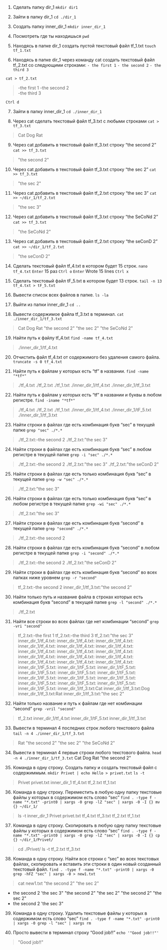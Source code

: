 1. Сделать папку dir_1
`mkdir dir1`

2. Зайти в папку dir_1
`cd ./dir_1`

3. Создать папку inner_dir_1
`mkdir inner_dir_1`

4. Посмотреть где ты находишься
`pwd`

5. Находясь в папке dir_1 создать пустой текстовый файл tf_1.txt
`touch tf_1.txt`

6. Находясь в папке dir_1 через команду cat создать текстовый файл tf_2.txt со следующими строками:
`- the first 1`
`- the second 2`
`- the third 3`

`cat > tf_2.txt`
> -the first 1
-the second 2     
-the third 3

`Ctrl d`

7. Зайти в папку inner_dir_1
`cd ./inner_dir_1`

8. Через cat сделать текстовый файл tf_3.txt  c любыми строками
`cat > tf_3.txt`
> Cat
Dog
Rat

9. Через cat добавить в текстовый файл tf_3.txt строку “the second 2”
`cat >> tf_3.txt`
> "the second 2"

10. Через cat добавить в текстовый файл tf_3.txt строку “the sec 2”
`cat >> tf_3.txt`
> "the sec 2"

11. Через cat добавить в текстовый файл tf_2.txt строку “the sec 3”
`cat >> ~/dir_1/tf_2.txt`
> "the sec 3"

12. Через cat добавить в текстовый файл tf_3.txt строку “the SeCoNd 2”
`cat >> tf_3.txt`
> "the SeCoNd 2"

13. Через cat добавить в текстовый файл tf_2.txt строку “the seConD 2”
`cat >> ~/dir_1/tf_2.txt`
> "the seConD 2"

14. Сделать текстовый файл tf_4.txt в котором будет 15 строк.
`nano tf_4.txt`
`Enter` 15 раз
`Ctrl o`
`Enter`
Wrote 15 lines
`Ctrl x`

15. Сделать текстовый файл tF_5.txt в котором будет 13 строк.
`tail -n 13 tf_4.txt > tF_5.txt`

16. Вывести список всех файлов в папке.
`ls -la`

17. Выйти из папки inner_dir_1
`cd ..`

18. Вывести содержимое файла tf_3.txt в терминал.
`cat ./inner_dir_1/tf_3.txt`
> Cat
Dog
Rat
"the second 2"
"the sec 2"
"the SeCoNd 2"

19. Найти путь к файлу tf_4.txt
`find -name tf_4.txt`
> ./inner_dir_1/tf_4.txt

20. Отчистить файл tf_4.txt от содержимого без удаления самого файла.
`truncate -s 0 tf_4.txt`

21. Найти путь к файлам у которых есть  “tf” в названии.
`find -name "*tf*"`
> ./tf_4.txt
./tf_2.txt
./tf_1.txt
./inner_dir_1/tf_4.txt
./inner_dir_1/tf_3.txt

22. Найти путь к файлам у которых есть  “tf” в названии и буквы в любом регистре.
`find -iname "*tf*"`
> ./tf_4.txt
./tf_2.txt
./tf_1.txt
./inner_dir_1/tf_4.txt
./inner_dir_1/tF_5.txt
./inner_dir_1/tf_3.txt

23. Найти строки в файлах где есть комбинация букв “sec” в текущей папке
`grep "sec" ./*.*`
> ./tf_2.txt:-the second 2
./tf_2.txt:"the sec 3"

24. Найти строки в файлах где есть комбинация букв “sec” в любом регистре в текущей папке
`grep -i "sec" ./*.*`
> ./tf_2.txt:-the second 2
./tf_2.txt:"the sec 3"
./tf_2.txt:"the seConD 2"

25. Найти строки в файлах где есть только комбинация букв “sec” в текущей папке
`grep -w "sec" ./*.*`
> ./tf_2.txt:"the sec 3"

26. Найти строки в файлах где есть только комбинация букв “sec” в любом регистре в текущей папке
`grep -wi "sec" ./*.*`
> ./tf_2.txt:"the sec 3"

27. Найти строки в файлах где есть комбинация букв “second” в текущей папке
`grep "second" ./*.*`
> ./tf_2.txt:-the second 2

28. Найти строки в файлах где есть комбинация букв “second” в любом регистре в текущей папке
`grep -i "second" ./*.*`
> ./tf_2.txt:-the second 2
./tf_2.txt:"the seConD 2"

29. Найти строки в файлах где есть комбинация букв “second” во всех папках ниже уровнем
`grep -r "second"`
> tf_2.txt:-the second 2
inner_dir_1/tf_3.txt:"the second 2"

30. Найти только путь и название файла в строках которых есть комбинация букв “second” в текущей папке
`grep -l "second" ./*.*`
> ./tf_2.txt

31. Найти все строки во всех файлах где нет комбинации “second”
`grep -vri "second"`

> tf_2.txt:-the first 1
tf_2.txt:-the third 3
tf_2.txt:"the sec 3"
inner_dir_1/tf_4.txt:
inner_dir_1/tf_4.txt:
inner_dir_1/tf_4.txt:
inner_dir_1/tf_4.txt:
inner_dir_1/tf_4.txt:
inner_dir_1/tf_4.txt:
inner_dir_1/tf_4.txt:
inner_dir_1/tf_4.txt:
inner_dir_1/tf_4.txt:
inner_dir_1/tf_4.txt:
inner_dir_1/tf_4.txt:
inner_dir_1/tf_4.txt:
inner_dir_1/tf_4.txt:
inner_dir_1/tf_4.txt:
inner_dir_1/tf_4.txt:
inner_dir_1/tF_5.txt:
inner_dir_1/tF_5.txt:
inner_dir_1/tF_5.txt:
inner_dir_1/tF_5.txt:
inner_dir_1/tF_5.txt:
inner_dir_1/tF_5.txt:
inner_dir_1/tF_5.txt:
inner_dir_1/tF_5.txt:
inner_dir_1/tF_5.txt:
inner_dir_1/tF_5.txt:
inner_dir_1/tF_5.txt:
inner_dir_1/tF_5.txt:
inner_dir_1/tF_5.txt:
inner_dir_1/tf_3.txt:Cat
inner_dir_1/tf_3.txt:Dog
inner_dir_1/tf_3.txt:Rat
inner_dir_1/tf_3.txt:"the sec 2"

32. Найти только название и путь к файлам где нет комбинации “second”
`grep -vril "second"`
> tf_2.txt
inner_dir_1/tf_4.txt
inner_dir_1/tF_5.txt
inner_dir_1/tf_3.txt

33. Вывести в терминал 4 последних строк любого текстового файла
`tail -n 4 ./inner_dir_1/tf_3.txt`
>Rat
"the second 2"
"the sec 2"
"the SeCoNd 2"

34. Вывести в терминал 4 первые строки любого текстового файла.
`head -n 4 ./inner_dir_1/tf_3.txt`
Cat
Dog
Rat
"the second 2"

35. Команда в одну строку. Создать папку и создать текстовый файл с содержиммым.
`mkdir Privet | echo Hello > privet.txt`
`ls -t` 
> Privet  privet.txt inner_dir_1  tf_4.txt  tf_2.txt  tf_1.txt

36. Команда в одну строку. Переместить в любую одну папку текстовые файлы у которых в содержимом есть слово “sec”
`find . -type f -name "*.txt" -print0 | xargs -0 grep -lZ "sec" | xargs -0 -I {} mv {} ~/dir_1/`
>ls -t
inner_dir_1  Privet  privet.txt  tf_4.txt  tf_3.txt  tf_2.txt  tf_1.txt

37. Команда в одну строку. Скопировать в любую одну папку текстовые файлы у которых в содержимом есть слово “sec”
`find . -type f -name "*.txt" -print0 | xargs -0 grep -lZ "sec" | xargs -0 -I {} cp {} ~/dir_1/Privet/`
> cd ./Privet/
ls -t
tf_2.txt  tf_3.txt

38. Команда в одну строку. Найти все строки c “sec” во всех текстовых файлах, скопировать и вставить эти строки в один новый созданный текстовый файл.
`find . -type f -name "*.txt" -print0 | xargs -0 grep -hFZ "sec" | xargs -0 > new1.txt`
> cat new1.txt
"the second 2"
"the sec 2"
- the second 2
'the sec 3"
"the second 2"
"the sec 2"
"the second 2"
"the sec 2"
- the second 2
'the sec 3"

39. Команда в одну строку. Удалить текстовые файлы у которых в содержимом есть слово “sec”
`find . -type f -name "*.txt" -print0 | xargs -0 grep -l "sec" | xargs rm`

40. Просто вывести в терминал строку “Good job!!”
`echo '"Good job!!"'`
>"Good job!!"
